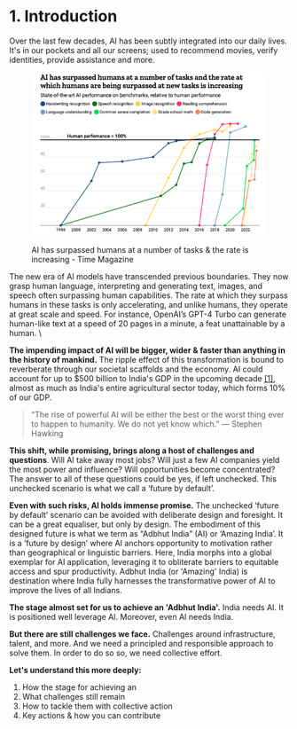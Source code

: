 # 1. Introduction

Over the last few decades, AI has been subtly integrated into our daily lives. It's in our pockets and all our screens; used to recommend movies, verify identities, provide assistance and more.

<figure><img src="../.gitbook/assets/image.png" alt="" width="513"><figcaption><p>AI has surpassed humans at a number of tasks &#x26; the rate is increasing - Time Magazine</p></figcaption></figure>

The new era of AI models have transcended previous boundaries. They now grasp human language, interpreting and generating text, images, and speech often surpassing human capabilities. The rate at which they surpass humans in these tasks is only accelerating, and unlike humans, they operate at great scale and speed. For instance, OpenAI’s GPT-4 Turbo can generate human-like text at a speed of 20 pages in a minute, a feat unattainable by a human. \


**The impending impact of AI will be bigger, wider & faster than anything in the history of mankind.** The ripple effect of this transformation is bound to reverberate through our societal scaffolds and the economy. AI could account for up to $500 billion to India's GDP in the upcoming decade [\[1\]](https://www.thehindubusinessline.com/info-tech/ai-adoption-to-add-500-billion-to-gdp-by-2025-nasscom-report/article65557176.ece), almost as much as India's entire agricultural sector today, which forms 10% of our GDP.&#x20;

> “The rise of powerful AI will be either the best or the worst thing ever to happen to humanity. We do not yet know which.” — Stephen Hawking

**This shift, while promising, brings along a host of challenges and questions**. Will AI take away most jobs? Will just a few AI companies yield the most power and influence? Will opportunities become concentrated? The answer to all of these questions could be yes, if left unchecked. This unchecked scenario is what we call a ‘future by default’.&#x20;



**Even with such risks, AI holds immense promise.** The unchecked ‘future by default’ scenario can be avoided with deliberate design and foresight. It can be a great equaliser, but only by design. The embodiment of this designed future is what we term as “Adbhut India” (AI)  or ‘Amazing India’. It is a ‘future by design’ where AI anchors opportunity to motivation rather than geographical or linguistic barriers. Here, India morphs into a global exemplar for AI application, leveraging it to obliterate barriers to equitable access and spur productivity. Adbhut India (or 'Amazing' India) is destination where India fully harnesses the transformative power of AI to improve the lives of all Indians.



**The stage almost set for us to achieve an 'Adbhut India'.** India needs AI. It is positioned well leverage AI. Moreover, even AI needs India.

**But there are still challenges we face.** Challenges around infrastructure, talent, and more. And we need a principled and responsible approach to solve them. In order to do so so, we need collective effort.&#x20;



**Let's understand this more deeply:**

1. How the stage for achieving an&#x20;
2. What challenges still remain
3. How to tackle them with collective action
4. Key actions & how you can contribute
